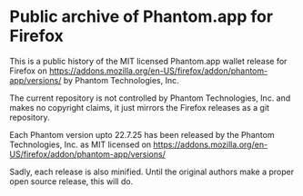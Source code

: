 # Public archive of Phantom.app for Firefox

This is a public history of the MIT licensed Phantom.app wallet release for Firefox on https://addons.mozilla.org/en-US/firefox/addon/phantom-app/versions/ by Phantom Technologies, Inc.

The current repository is not controlled by Phantom Technologies, Inc. and makes no copyright claims, it just mirrors the Firefox releases as a git repository.

Each Phantom version upto 22.7.25 has been released by the Phantom Technologies, Inc. as MIT licensed on https://addons.mozilla.org/en-US/firefox/addon/phantom-app/versions/

Sadly, each release is also minified. Until the original authors make a proper open source release, this will do.
